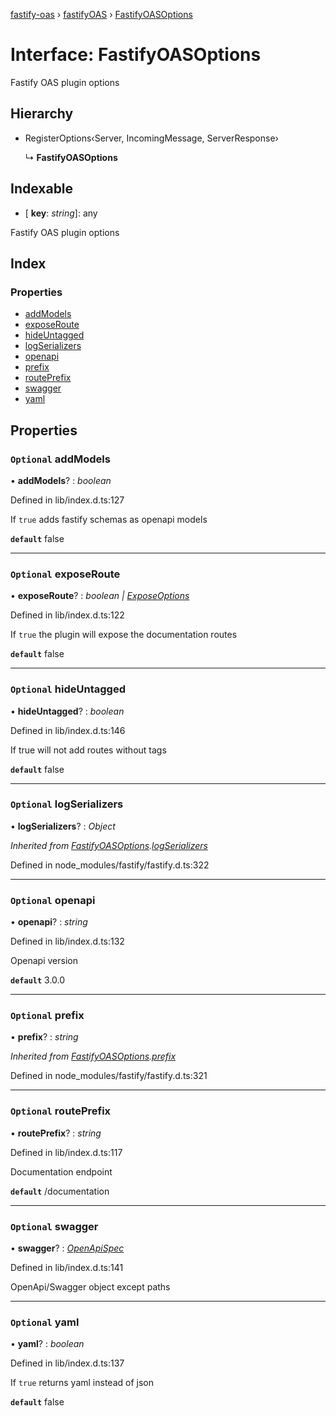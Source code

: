[fastify-oas](../README.md) › [fastifyOAS](../modules/fastifyoas.md) › [FastifyOASOptions](fastifyoas.fastifyoasoptions.md)

# Interface: FastifyOASOptions

Fastify OAS plugin options

## Hierarchy

* RegisterOptions‹Server, IncomingMessage, ServerResponse›

  ↳ **FastifyOASOptions**

## Indexable

* \[ **key**: *string*\]: any

Fastify OAS plugin options

## Index

### Properties

* [addModels](fastifyoas.fastifyoasoptions.md#optional-addmodels)
* [exposeRoute](fastifyoas.fastifyoasoptions.md#optional-exposeroute)
* [hideUntagged](fastifyoas.fastifyoasoptions.md#optional-hideuntagged)
* [logSerializers](fastifyoas.fastifyoasoptions.md#optional-logserializers)
* [openapi](fastifyoas.fastifyoasoptions.md#optional-openapi)
* [prefix](fastifyoas.fastifyoasoptions.md#optional-prefix)
* [routePrefix](fastifyoas.fastifyoasoptions.md#optional-routeprefix)
* [swagger](fastifyoas.fastifyoasoptions.md#optional-swagger)
* [yaml](fastifyoas.fastifyoasoptions.md#optional-yaml)

## Properties

### `Optional` addModels

• **addModels**? : *boolean*

Defined in lib/index.d.ts:127

If `true` adds fastify schemas as openapi models

**`default`** false

___

### `Optional` exposeRoute

• **exposeRoute**? : *boolean | [ExposeOptions](fastifyoas.exposeoptions.md)*

Defined in lib/index.d.ts:122

If `true` the plugin will expose the documentation routes

**`default`** false

___

### `Optional` hideUntagged

• **hideUntagged**? : *boolean*

Defined in lib/index.d.ts:146

If true will not add routes without tags

**`default`** false

___

### `Optional` logSerializers

• **logSerializers**? : *Object*

*Inherited from [FastifyOASOptions](fastifyoas.fastifyoasoptions.md).[logSerializers](fastifyoas.fastifyoasoptions.md#optional-logserializers)*

Defined in node_modules/fastify/fastify.d.ts:322

___

### `Optional` openapi

• **openapi**? : *string*

Defined in lib/index.d.ts:132

Openapi version

**`default`** 3.0.0

___

### `Optional` prefix

• **prefix**? : *string*

*Inherited from [FastifyOASOptions](fastifyoas.fastifyoasoptions.md).[prefix](fastifyoas.fastifyoasoptions.md#optional-prefix)*

Defined in node_modules/fastify/fastify.d.ts:321

___

### `Optional` routePrefix

• **routePrefix**? : *string*

Defined in lib/index.d.ts:117

Documentation endpoint

**`default`** /documentation

___

### `Optional` swagger

• **swagger**? : *[OpenApiSpec](fastifyoas.openapispec.md)*

Defined in lib/index.d.ts:141

OpenApi/Swagger object except paths

___

### `Optional` yaml

• **yaml**? : *boolean*

Defined in lib/index.d.ts:137

If `true` returns yaml instead of json

**`default`** false
